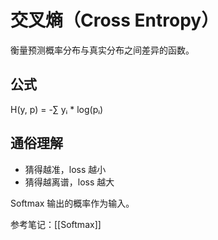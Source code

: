 # 交叉熵（Cross Entropy）

衡量预测概率分布与真实分布之间差异的函数。

## 公式
H(y, p) = -∑ yᵢ * log(pᵢ)

## 通俗理解
- 猜得越准，loss 越小
- 猜得越离谱，loss 越大

Softmax 输出的概率作为输入。

参考笔记：[[Softmax]]
